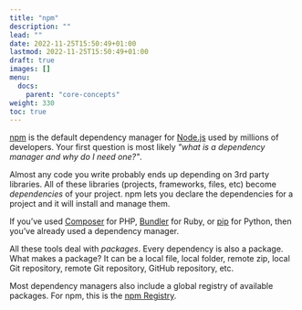 ```yaml
---
title: "npm"
description: ""
lead: ""
date: 2022-11-25T15:50:49+01:00
lastmod: 2022-11-25T15:50:49+01:00
draft: true
images: []
menu:
  docs:
    parent: "core-concepts"
weight: 330
toc: true
---
```


[npm](https://www.npmjs.com/) is the default dependency manager for [Node.js](https://nodejs.org/) used by millions of developers. Your first question is most likely _"what is a dependency manager and why do I need one?"_.

Almost any code you write probably ends up depending on 3rd party libraries. All of these libraries (projects, frameworks, files, etc) become _dependencies_ of your project. npm lets you declare the dependencies for a project and it will install and manage them.

If you’ve used [Composer](https://getcomposer.org/) for PHP, [Bundler](https://bundler.io/) for Ruby, or [pip](https://pip.pypa.io/en/latest/) for Python, then you’ve already used a dependency manager.

All these tools deal with _packages_. Every dependency is also a package. What makes a package? It can be a local file, local folder, remote zip, local Git repository, remote Git repository, GitHub repository, etc.

Most dependency managers also include a global registry of available packages. For npm, this is the [npm Registry](https://www.npmjs.com/).
